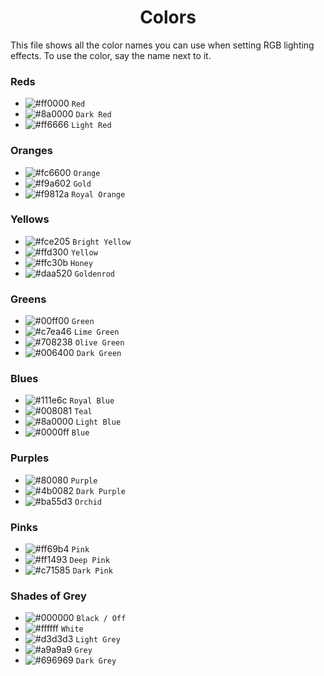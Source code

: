 <h1 align="center">Colors</h1>

This file shows all the color names you can use when setting RGB lighting effects. To use the color, say the name next to it.

### Reds

- ![#ff0000](https://placehold.it/20/ff0000/000000?text=+) `Red`
- ![#8a0000](https://placehold.it/20/8a0000/000000?text=+) `Dark Red`
- ![#ff6666](https://placehold.it/20/ff6666/000000?text=+) `Light Red`

### Oranges

- ![#fc6600](https://placehold.it/20/fc6600/000000?text=+) `Orange`
- ![#f9a602](https://placehold.it/20/f9a602/000000?text=+) `Gold`
- ![#f9812a](https://placehold.it/20/ff812a/000000?text=+) `Royal Orange`

### Yellows

- ![#fce205](https://placehold.it/20/fce205/000000?text=+) `Bright Yellow`
- ![#ffd300](https://placehold.it/20/ffd300/000000?text=+) `Yellow`
- ![#ffc30b](https://placehold.it/20/ffc3ob/000000?text=+) `Honey`
- ![#daa520](https://placehold.it/20/daa520/000000?text=+) `Goldenrod`

### Greens

- ![#00ff00](https://placehold.it/20/00ff00/000000?text=+) `Green`
- ![#c7ea46](https://placehold.it/20/c7ea46/000000?text=+) `Lime Green`
- ![#708238](https://placehold.it/20/708238/000000?text=+) `Olive Green`
- ![#006400](https://placehold.it/20/006400/000000?text=+) `Dark Green`

### Blues

- ![#111e6c](https://placehold.it/20/111e6c/000000?text=+) `Royal Blue`
- ![#008081](https://placehold.it/20/008081/000000?text=+) `Teal`
- ![#8a0000](https://placehold.it/20/0080ff/000000?text=+) `Light Blue`
- ![#0000ff](https://placehold.it/20/0000ff/000000?text=+) `Blue`

### Purples

- ![#80080](https://placehold.it/20/800080/000000?text=+) `Purple`
- ![#4b0082](https://placehold.it/20/4b0082/000000?text=+) `Dark Purple`
- ![#ba55d3](https://placehold.it/20/ba55d3/000000?text=+) `Orchid`

### Pinks

- ![#ff69b4](https://placehold.it/20/ff69b4/000000?text=+) `Pink`
- ![#ff1493](https://placehold.it/20/ff1493/000000?text=+) `Deep Pink`
- ![#c71585](https://placehold.it/20/c71585/000000?text=+) `Dark Pink`

### Shades of Grey

- ![#000000](https://placehold.it/20/000000/000000?text=+) `Black / Off`
- ![#ffffff](https://placehold.it/20/ffffff/000000?text=+) `White`
- ![#d3d3d3](https://placehold.it/20/d3d3d3/000000?text=+) `Light Grey`
- ![#a9a9a9](https://placehold.it/20/808080/000000?text=+) `Grey`
- ![#696969](https://placehold.it/20/696969/000000?text=+) `Dark Grey`
